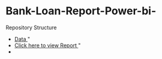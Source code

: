 # Bank-Loan-Report-Power-bi-
Repository Structure
- <a href= "https://github.com/surajkambli/Bank-Loan-Report-Power-bi-/blob/main/financial_loan.csv" > Data </a>" <br />
- <a href= "https://app.powerbi.com/groups/me/reports/beec656b-0907-41a7-913e-e65f2a2e72fe/ae950f3706f2829b0861?experience=power-bi" > Click here to view Report </a>" <br />
- <a href= "https://github.com/surajkambli/Bank-Loan-Report-Power-bi-/blob/main/bank%20loan%20project%20summary.png" >

